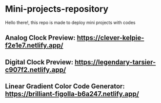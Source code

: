 # Mini-projects-repository
Hello there!, this repo is made to deploy mini projects with codes

## Analog Clock Preview: https://clever-kelpie-f2e1e7.netlify.app/

## Digital Clock Preview: https://legendary-tarsier-c907f2.netlify.app/

## Linear Gradient Color Code Generator: https://brilliant-figolla-b6a247.netlify.app/
